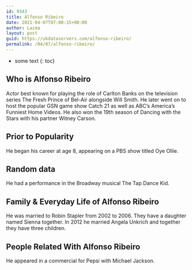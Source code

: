 ```yaml
---
id: 9343
title: Alfonso Ribeiro
date: 2021-04-07T07:00:15+00:00
author: Laima
layout: post
guid: https://ukdataservers.com/alfonso-ribeiro/
permalink: /04/07/alfonso-ribeiro/
---
```


* some text
{: toc}


## Who is Alfonso Ribeiro
                  
                  
                  
Actor best known for playing the role of Carlton Banks on the television series The Fresh Prince of Bel-Air alongside Will Smith. He later went on to host the popular GSN game show Catch 21 as well as ABC&#8217;s America&#8217;s Funniest Home Videos. He also won the 19th season of Dancing with the Stars with his partner Witney Carson. 
                  
              
            
              
            
                
                
                
## Prior to Popularity
                  
                  
                  
He began his career at age 8, appearing on a PBS show titled Oye Ollie. 
                  
              
            
              
            
                
                
                
## Random data
                  
                  
                  
He had a performance in the Broadway musical The Tap Dance Kid. 
                  
              
            
              
            
                
                
                
## Family & Everyday Life of Alfonso Ribeiro
                  
                  
                  
He was married to Robin Stapler from 2002 to 2006. They have a daughter named Sienna together. In 2012 he married Angela Unkrich and together they have three children. 
                  
              
            
              
            
                
                
                
## People Related With Alfonso Ribeiro
                  
                  
                  
He appeared in a commercial for Pepsi with Michael Jackson. 
                  
              
            
              
            
                
              
            
              
              
            
            
              
            
          
          
          